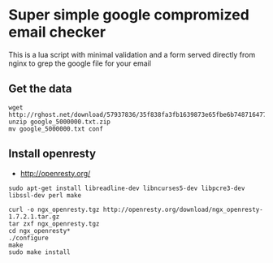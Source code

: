 Super simple google compromized email checker
==============================================

This is a lua script with minimal validation and a form served directly from nginx to grep the google file for your email

Get the data
--------------------

    wget http://rghost.net/download/57937836/35f838fa3fb1639873e65fbe6b7487164772e031/google_5000000.txt.zip
    unzip google_5000000.txt.zip
    mv google_5000000.txt conf

Install openresty
--------------------

* http://openresty.org/

<!-- required for code block after a list in markdown -->

    sudo apt-get install libreadline-dev libncurses5-dev libpcre3-dev libssl-dev perl make

    curl -o ngx_openresty.tgz http://openresty.org/download/ngx_openresty-1.7.2.1.tar.gz
    tar zxf ngx_openresty.tgz
    cd ngx_openresty*
    ./configure
    make
    sudo make install


